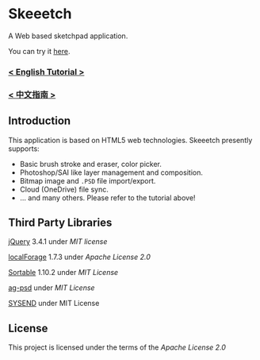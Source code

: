 # Skeeetch

A Web based sketchpad application.

You can try it [here](https://iraka-c.github.io/Skeeetch/index.html).

### [< English Tutorial >](./gl/docs/en/readme.md)

### [< 中文指南 >](./gl/docs/zh/readme.md)

## Introduction

This application is based on HTML5 web technologies. Skeeetch presently supports:

* Basic brush stroke and eraser, color picker.
* Photoshop/SAI like layer management and composition.
* Bitmap image and `.PSD` file import/export.
* Cloud (OneDrive) file sync.
* ... and many others. Please refer to the tutorial above!

## Third Party Libraries

[jQuery](https://jquery.com/) 3.4.1 under *MIT license*

[localForage](https://github.com/localForage/localForage) 1.7.3 under *Apache License 2.0*

[Sortable](https://github.com/SortableJS/Sortable) 1.10.2 under *MIT License*

[ag-psd](https://github.com/Agamnentzar/ag-psd) under *MIT License*

[SYSEND](https://github.com/jcubic/sysend.js) under MIT License

## License

This project is licensed under the terms of the *Apache License 2.0*